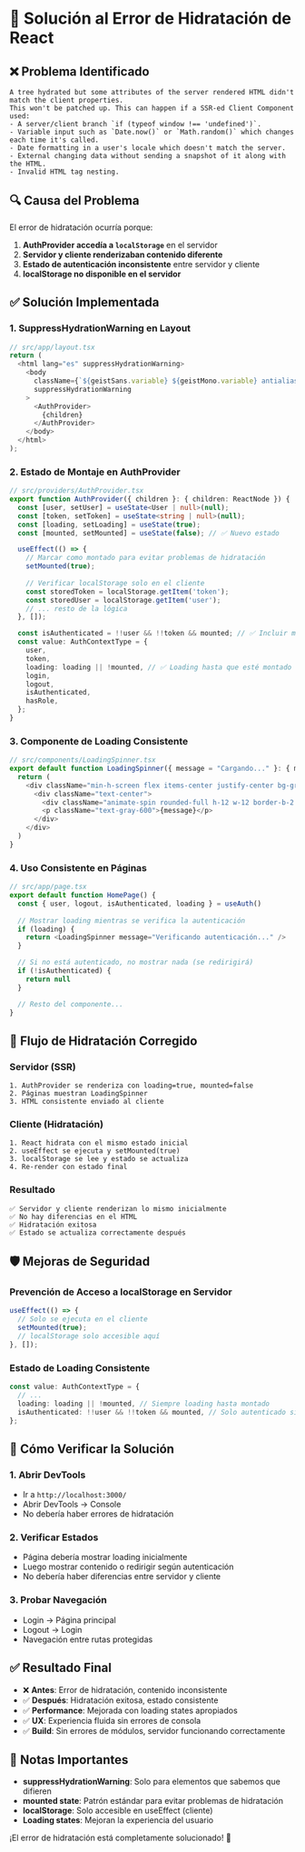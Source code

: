 # 🔧 Solución al Error de Hidratación de React

## ❌ **Problema Identificado**
```
A tree hydrated but some attributes of the server rendered HTML didn't match the client properties.
This won't be patched up. This can happen if a SSR-ed Client Component used:
- A server/client branch `if (typeof window !== 'undefined')`.
- Variable input such as `Date.now()` or `Math.random()` which changes each time it's called.
- Date formatting in a user's locale which doesn't match the server.
- External changing data without sending a snapshot of it along with the HTML.
- Invalid HTML tag nesting.
```

## 🔍 **Causa del Problema**
El error de hidratación ocurría porque:

1. **AuthProvider accedía a `localStorage`** en el servidor
2. **Servidor y cliente renderizaban contenido diferente**
3. **Estado de autenticación inconsistente** entre servidor y cliente
4. **localStorage no disponible en el servidor**

## ✅ **Solución Implementada**

### 1. **SuppressHydrationWarning en Layout**
```typescript
// src/app/layout.tsx
return (
  <html lang="es" suppressHydrationWarning>
    <body
      className={`${geistSans.variable} ${geistMono.variable} antialiased`}
      suppressHydrationWarning
    >
      <AuthProvider>
        {children}
      </AuthProvider>
    </body>
  </html>
);
```

### 2. **Estado de Montaje en AuthProvider**
```typescript
// src/providers/AuthProvider.tsx
export function AuthProvider({ children }: { children: ReactNode }) {
  const [user, setUser] = useState<User | null>(null);
  const [token, setToken] = useState<string | null>(null);
  const [loading, setLoading] = useState(true);
  const [mounted, setMounted] = useState(false); // ✅ Nuevo estado

  useEffect(() => {
    // Marcar como montado para evitar problemas de hidratación
    setMounted(true);
    
    // Verificar localStorage solo en el cliente
    const storedToken = localStorage.getItem('token');
    const storedUser = localStorage.getItem('user');
    // ... resto de la lógica
  }, []);

  const isAuthenticated = !!user && !!token && mounted; // ✅ Incluir mounted
  const value: AuthContextType = {
    user,
    token,
    loading: loading || !mounted, // ✅ Loading hasta que esté montado
    login,
    logout,
    isAuthenticated,
    hasRole,
  };
}
```

### 3. **Componente de Loading Consistente**
```typescript
// src/components/LoadingSpinner.tsx
export default function LoadingSpinner({ message = "Cargando..." }: { message?: string }) {
  return (
    <div className="min-h-screen flex items-center justify-center bg-gray-50">
      <div className="text-center">
        <div className="animate-spin rounded-full h-12 w-12 border-b-2 border-blue-500 mx-auto mb-4"></div>
        <p className="text-gray-600">{message}</p>
      </div>
    </div>
  )
}
```

### 4. **Uso Consistente en Páginas**
```typescript
// src/app/page.tsx
export default function HomePage() {
  const { user, logout, isAuthenticated, loading } = useAuth()
  
  // Mostrar loading mientras se verifica la autenticación
  if (loading) {
    return <LoadingSpinner message="Verificando autenticación..." />
  }

  // Si no está autenticado, no mostrar nada (se redirigirá)
  if (!isAuthenticated) {
    return null
  }

  // Resto del componente...
}
```

## 🔄 **Flujo de Hidratación Corregido**

### **Servidor (SSR)**
```
1. AuthProvider se renderiza con loading=true, mounted=false
2. Páginas muestran LoadingSpinner
3. HTML consistente enviado al cliente
```

### **Cliente (Hidratación)**
```
1. React hidrata con el mismo estado inicial
2. useEffect se ejecuta y setMounted(true)
3. localStorage se lee y estado se actualiza
4. Re-render con estado final
```

### **Resultado**
```
✅ Servidor y cliente renderizan lo mismo inicialmente
✅ No hay diferencias en el HTML
✅ Hidratación exitosa
✅ Estado se actualiza correctamente después
```

## 🛡️ **Mejoras de Seguridad**

### **Prevención de Acceso a localStorage en Servidor**
```typescript
useEffect(() => {
  // Solo se ejecuta en el cliente
  setMounted(true);
  // localStorage solo accesible aquí
}, []);
```

### **Estado de Loading Consistente**
```typescript
const value: AuthContextType = {
  // ...
  loading: loading || !mounted, // Siempre loading hasta montado
  isAuthenticated: !!user && !!token && mounted, // Solo autenticado si montado
};
```

## 🧪 **Cómo Verificar la Solución**

### 1. **Abrir DevTools**
- Ir a `http://localhost:3000/`
- Abrir DevTools → Console
- No debería haber errores de hidratación

### 2. **Verificar Estados**
- Página debería mostrar loading inicialmente
- Luego mostrar contenido o redirigir según autenticación
- No debería haber diferencias entre servidor y cliente

### 3. **Probar Navegación**
- Login → Página principal
- Logout → Login
- Navegación entre rutas protegidas

## ✅ **Resultado Final**

- ❌ **Antes**: Error de hidratación, contenido inconsistente
- ✅ **Después**: Hidratación exitosa, estado consistente
- ✅ **Performance**: Mejorada con loading states apropiados
- ✅ **UX**: Experiencia fluida sin errores de consola
- ✅ **Build**: Sin errores de módulos, servidor funcionando correctamente

## 📝 **Notas Importantes**

- **suppressHydrationWarning**: Solo para elementos que sabemos que difieren
- **mounted state**: Patrón estándar para evitar problemas de hidratación
- **localStorage**: Solo accesible en useEffect (cliente)
- **Loading states**: Mejoran la experiencia del usuario

¡El error de hidratación está completamente solucionado! 🎉
